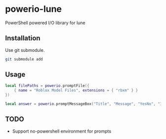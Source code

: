 # powerio-lune
PowerShell powered I/O library for lune

## Installation
Use git submodule.
```sh
git submodule add
```

## Usage
```lua
local filePaths = powerio.promptFile({
	{ name = "Roblox Model Files", extensions = { "rbxm" } }
})

local answer = powerio.promptMessageBox("Title", "Message", "YesNo", "Information")

```

## TODO
- Support no-powershell environment for prompts
